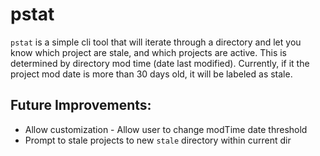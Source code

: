 # pstat

`pstat` is a simple cli tool that will iterate through a directory and let you know which project are stale, and which projects are active. This is determined by directory mod time (date last modified). Currently, if it the project mod date is more than 30 days old, it will be labeled as stale.

## Future Improvements:

- Allow customization - Allow user to change modTime date threshold
- Prompt to stale projects to new `stale` directory within current dir
